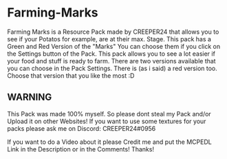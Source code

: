 # Farming-Marks
Farming Marks is a Resource Pack made by CREEPER24 that allows you to see if your Potatos for example, are at their max. Stage. This pack has a Green and Red Version of the "Marks" You can choose them if you click on the Settings button of the Pack.
This pack allows you to see a lot easier if your food and stuff is ready to farm. There are two versions available that you can choose in the Pack Settings.
There is (as i said) a red version too. Choose that version that you like the most :D 

## WARNING 
This Pack was made 100% myself. So please dont steal my Pack and/or Upload it on other Websites! If you want to use some textures for your packs please ask me on Discord: CREEPER24#0956

If you want to do a Video about it please Credit me and put the MCPEDL Link in the Description or in the Comments! Thanks!
